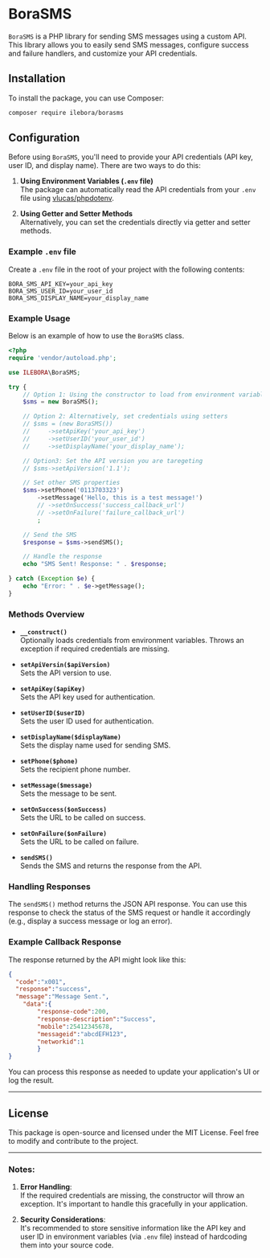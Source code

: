 # BoraSMS

`BoraSMS` is a PHP library for sending SMS messages using a custom API. This library allows you to easily send SMS messages, configure success and failure handlers, and customize your API credentials.

## Installation

To install the package, you can use Composer:

```bash
composer require ilebora/borasms
```

## Configuration

Before using `BoraSMS`, you'll need to provide your API credentials (API key, user ID, and display name). There are two ways to do this:

1. **Using Environment Variables (`.env` file)**  
   The package can automatically read the API credentials from your `.env` file using [vlucas/phpdotenv](https://github.com/vlucas/phpdotenv).

2. **Using Getter and Setter Methods**  
   Alternatively, you can set the credentials directly via getter and setter methods.

### Example `.env` file

Create a `.env` file in the root of your project with the following contents:

```plaintext
BORA_SMS_API_KEY=your_api_key
BORA_SMS_USER_ID=your_user_id
BORA_SMS_DISPLAY_NAME=your_display_name
```

### Example Usage

Below is an example of how to use the `BoraSMS` class.

```php
<?php
require 'vendor/autoload.php';

use ILEBORA\BoraSMS;

try {
    // Option 1: Using the constructor to load from environment variables
    $sms = new BoraSMS();

    // Option 2: Alternatively, set credentials using setters
    // $sms = (new BoraSMS())
    //     ->setApiKey('your_api_key')
    //     ->setUserID('your_user_id')
    //     ->setDisplayName('your_display_name');

    // Option3: Set the API version you are taregeting
    // $sms->setApiVersion('1.1');

    // Set other SMS properties
    $sms->setPhone('0113703323')
        ->setMessage('Hello, this is a test message!')
        // ->setOnSuccess('success_callback_url')
        // ->setOnFailure('failure_callback_url')
        ;

    // Send the SMS
    $response = $sms->sendSMS();

    // Handle the response
    echo "SMS Sent! Response: " . $response;

} catch (Exception $e) {
    echo "Error: " . $e->getMessage();
}
```

### Methods Overview

- **`__construct()`**  
  Optionally loads credentials from environment variables. Throws an exception if required credentials are missing.

- **`setApiVersin($apiVersion)`**  
  Sets the API version to use.

- **`setApiKey($apiKey)`**  
  Sets the API key used for authentication.

- **`setUserID($userID)`**  
  Sets the user ID used for authentication.

- **`setDisplayName($displayName)`**  
  Sets the display name used for sending SMS.

- **`setPhone($phone)`**  
  Sets the recipient phone number.

- **`setMessage($message)`**  
  Sets the message to be sent.

- **`setOnSuccess($onSuccess)`**  
  Sets the URL to be called on success.

- **`setOnFailure($onFailure)`**  
  Sets the URL to be called on failure.

- **`sendSMS()`**  
  Sends the SMS and returns the response from the API.

### Handling Responses

The `sendSMS()` method returns the JSON API response. You can use this response to check the status of the SMS request or handle it accordingly (e.g., display a success message or log an error).

### Example Callback Response

The response returned by the API might look like this:

```json
{
  "code":"x001",
  "response":"success",
  "message":"Message Sent.",
    "data":{
        "response-code":200,
        "response-description":"Success",
        "mobile":25412345678,
        "messageid":"abcdEFH123",
        "networkid":1
        }
}
```

You can process this response as needed to update your application's UI or log the result.

---

## License

This package is open-source and licensed under the MIT License. Feel free to modify and contribute to the project.

---

### Notes:

1. **Error Handling**:  
   If the required credentials are missing, the constructor will throw an exception. It's important to handle this gracefully in your application.

2. **Security Considerations**:  
   It's recommended to store sensitive information like the API key and user ID in environment variables (via `.env` file) instead of hardcoding them into your source code.
